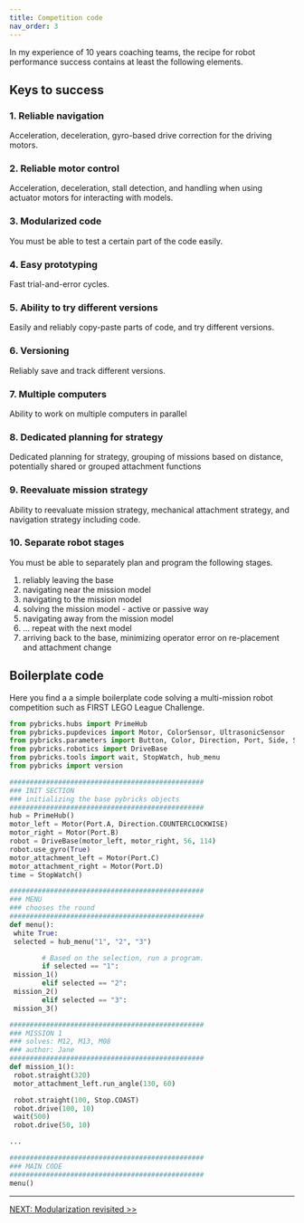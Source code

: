 ```yaml
---
title: Competition code
nav_order: 3
---
```


In my experience of 10 years coaching teams, the recipe for robot performance success contains at least the following elements.

## Keys to success 

### 1. Reliable navigation
Acceleration, deceleration, gyro-based drive correction for the driving motors.

### 2. Reliable motor control
Acceleration, deceleration, stall detection, and handling when using actuator motors for interacting with models.

### 3. Modularized code
You must be able to test a certain part of the code easily.

### 4. Easy prototyping
Fast trial-and-error cycles.

### 5. Ability to try different versions
Easily and reliably copy-paste parts of code, and try different versions.

### 6. Versioning
Reliably save and track different versions.

### 7. Multiple computers
Ability to work on multiple computers in parallel

### 8. Dedicated planning for strategy
Dedicated planning for strategy, grouping of missions based on distance, potentially shared or grouped attachment functions

### 9. Reevaluate mission strategy
Ability to reevaluate mission strategy, mechanical attachment strategy, and navigation strategy including code.

### 10. Separate robot stages

You must be able to separately plan and program the following stages.

1. reliably leaving the base
2. navigating near the mission model
3. navigating to the mission model
4. solving the mission model - active or passive way
5. navigating away from the mission model
6. ... repeat with the next model
7. arriving back to the base, minimizing operator error on re-placement and attachment change

## Boilerplate code

Here you find a a simple boilerplate code solving a multi-mission robot competition such as FIRST LEGO League Challenge.

```python
from pybricks.hubs import PrimeHub
from pybricks.pupdevices import Motor, ColorSensor, UltrasonicSensor
from pybricks.parameters import Button, Color, Direction, Port, Side, Stop
from pybricks.robotics import DriveBase
from pybricks.tools import wait, StopWatch, hub_menu
from pybricks import version

################################################
### INIT SECTION
### initializing the base pybricks objects
################################################
hub = PrimeHub()
motor_left = Motor(Port.A, Direction.COUNTERCLOCKWISE)
motor_right = Motor(Port.B)
robot = DriveBase(motor_left, motor_right, 56, 114)
robot.use_gyro(True)
motor_attachment_left = Motor(Port.C)
motor_attachment_right = Motor(Port.D)
time = StopWatch()

################################################
### MENU
### chooses the round
################################################
def menu():
 white True:
 selected = hub_menu("1", "2", "3")

        # Based on the selection, run a program.
        if selected == "1":
 mission_1()
        elif selected == "2":
 mission_2()
        elif selected == "3":
 mission_3()

################################################
### MISSION 1
### solves: M12, M13, M08
### author: Jane
################################################
def mission_1():
 robot.straight(320)
 motor_attachment_left.run_angle(130, 60)

 robot.straight(100, Stop.COAST)
 robot.drive(100, 10)
 wait(500)
 robot.drive(50, 10)

...

################################################
### MAIN CODE
################################################
menu()

```


---
[NEXT: Modularization revisited >>](4_modularization.md)